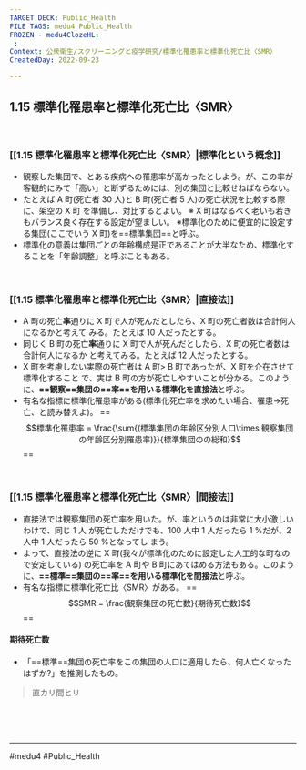 ```yaml
---
TARGET DECK: Public_Health
FILE TAGS: medu4 Public_Health
FROZEN - medu4ClozeHL:
 : 
Context: 公衆衛生/スクリーニングと疫学研究/標準化罹患率と標準化死亡比〈SMR〉
CreatedDay: 2022-09-23

---
```


## 1.15 標準化罹患率と標準化死亡比〈SMR〉

<br>


###  [[1.15 標準化罹患率と標準化死亡比〈SMR〉|標準化という概念]]
- 観察した集団で、とある疾病への罹患率が高かったとしよう。が、この率が客観的にみて「高い」と断ずるためには、別の集団と比較せねばならない。
- たとえば A 町(死亡者 30 人)と B 町(死亡者 5 人)の死亡状況を比較する際に、架空の X 町 を準備し、対比するとよい。
※ X 町はなるべく老いも若きもバランス良く存在する設定が望ましい。 
※標準化のために便宜的に設定する集団(ここでいう X 町)を==標準集団==と呼ぶ。 
- 標準化の意義は集団ごとの年齢構成是正であることが大半なため、標準化することを「年齢調整」と呼ぶこともある。
<!--ID: 1664685325694-->


<br>

### [[1.15 標準化罹患率と標準化死亡比〈SMR〉|直接法]]
- A 町の死亡**率**通りに X 町で人が死んだとしたら、X 町の死亡者数は合計何人になるかと考えて みる。たとえば 10 人だったとする。
- 同じく B 町の死亡**率**通りに X 町で人が死んだとしたら、X 町の死亡者数は合計何人になるか と考えてみる。たとえば 12 人だったとする。
- X 町を考慮しない実際の死亡者は A 町> B 町であったが、X 町を介在させて標準化すること で、実は B 町の方が死亡しやすいことが分かる。このように、**==観察==集団の==率==を用いる標準化を直接法**と呼ぶ。
- 有名な指標に標準化罹患率がある(標準化死亡率を求めたい場合、罹患→死亡、と読み替えよ)。
==$$標準化罹患率 = \frac{\sum{(標準集団の年齢区分別人口\times 観察集団の年齢区分別罹患率)}}{標準集団のの総和}$$==
<!--ID: 1664685325654-->


<br>

### [[1.15 標準化罹患率と標準化死亡比〈SMR〉|間接法]]
- 直接法では観察集団の死亡率を用いた。が、率というのは非常に大小激しいわけで、同じ 1 人 が死亡しただけでも、100 人中 1 人だったら 1 %だが、2 人中 1 人だったら 50 %となってし まう。
- よって、直接法の逆に X 町(我々が標準化のために設定した人工的な町なので安定している) の死亡率を A 町や B 町にあてはめる方法もある。このように、**==標準==集団の==率==を用いる標準化を間接法**と呼ぶ。
- 有名な指標に標準化死亡比〈SMR〉がある。
==$$SMR = \frac{観察集団の死亡数}{期待死亡数}$$==
#### 期待死亡数
- 「==標準==集団の死亡率をこの集団の人口に適用したら、何人亡くなったはずか?」を推測したもの。
<!--ID: 1664685325674-->



>直カリ間ヒリ

<br><br><br>

---
#medu4 #Public_Health
